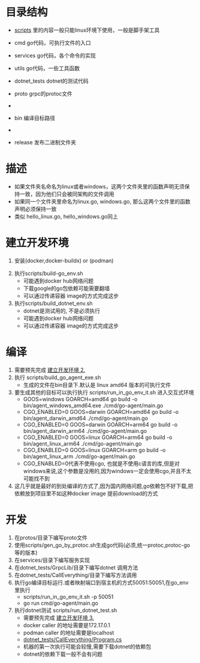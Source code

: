 # 目录结构

- [scripts](scripts/README.md) 里的内容一般只能linux环境下使用，一般是脚手架工具

- cmd go代码，可执行文件的入口

- services go代码，各个命令的实现

- utils go代码，一些工具函数

- dotnet_tests dotnet的测试代码

- proto grpc的protoc文件
- 
- bin 编译目标路径
- 
- release 发布二进制文件夹

# 描述

- 如果文件夹名命名为linux或者windows，这两个文件夹里的函数声明无须保持一致，因为他们只会被同架构的文件调用
- 如果同一个文件夹里命名为linux.go, windows.go, 那么这两个文件里的函数声明必须保持一致
- 类似 hello_linux.go, hello_windows.go同上

# 建立开发环境

1. 安装(docker,docker-buildx) or (podman)
2. <div id="step2">执行scripts/build-go_env.sh</div>

    - 可能遇到docker hub网络问题
    - 下载google的go包依赖可能需要翻墙
    - 可以通过传递容器 image的方式完成这步
3. <div id="step3">执行scripts/build_dotnet_env.sh</div>

    - dotnet是测试用的, 不是必须执行
    - 可能遇到docker hub网络问题
    - 可以通过传递容器 image的方式完成这步

# 编译

1. 需要预先完成 [建立开发环境 2.](#step2)
2. 执行 scripts/build_go_agent_exe.sh
    - 生成的文件在bin目录下.默认是 linux amd64 版本的可执行文件
3. 要生成其他的目标可以执行执行 scripts/run_in_go_env_it.sh 进入交互式环境
    - GOOS=windows GOARCH=amd64 go build -o bin/agent_windows_amd64.exe ./cmd/go-agent/main.go
    - CGO_ENABLED=0 GOOS=darwin GOARCH=amd64 go build -o bin/agent_darwin_amd64 ./cmd/go-agent/main.go
    - CGO_ENABLED=0 GOOS=darwin GOARCH=arm64 go build -o bin/agent_darwin_arm64 ./cmd/go-agent/main.go
    - CGO_ENABLED=0 GOOS=linux GOARCH=arm64 go build -o bin/agent_linux_arm64 ./cmd/go-agent/main.go
    - CGO_ENABLED=0 GOOS=linux GOARCH=arm go build -o bin/agent_linux_arm ./cmd/go-agent/main.go
    - CGO_ENABLED=0代表不使用cgo, 也就是不使用c语言的库,但是对windows来说,这个参数是没用的,因为windows一定会使用cgo,并且不太可能找不到
4. 这几乎就是最好的到处编译的方式了,因为国内网络问题,go依赖包不好下载,把依赖放到项目里不如这种docker image 提前download的方式

# 开发

1. 在protos/目录下编写proto文件
2. 使用scripts/gen_go_by_protoc.sh生成go代码(必须,统一protoc,protoc-go等的版本)
3. 在services/目录下编写服务实现
4. 在dotnet_tests/GrpcLib/目录下编写dotnet 调用方法
5. 在dotnet_tests/CallEverything/目录下编写方法调用
6. 执行go编译目标运行.或者映射端口到宿主机的方式50051:50051,在go_env 里执行 
   - scripts/run_in_go_env_it.sh -p 50051
   - go run cmd/go-agent/main.go
7. 执行dotnet测试 scripts/run_dotnet_test.sh
   - 需要预先完成 [建立开发环境 3.](#step3)
   - docker caller 的地址需要是172.17.0.1
   - podman caller 的地址需要是localhost
   - [dotnet_tests/CallEverything/Program.cs](dotnet_tests/CallEverything/Program.cs)
   - 机器的第一次执行可能会较慢,需要下载dotnet的依赖包
   - dotnet的依赖下载一般不会有问题